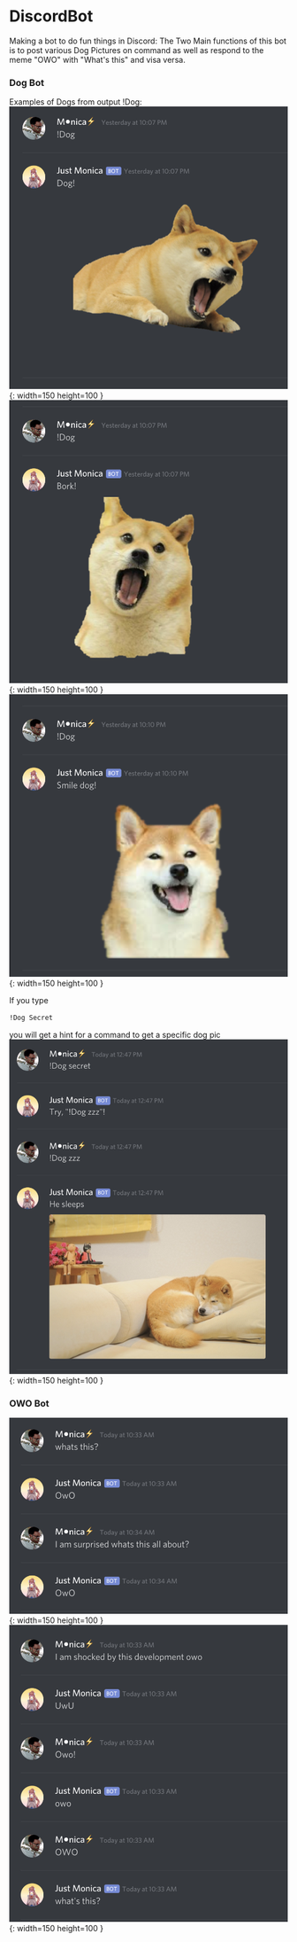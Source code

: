 
# DiscordBot
Making a bot to do fun things in Discord:
The Two Main functions of this bot is to post various Dog Pictures on command as well as respond to the meme "OWO" with "What's this" and visa versa.

### Dog Bot
Examples of Dogs from output !Dog:
![DogDemo 1](/images/DogDemo1.png){: width=150 height=100 }
![DogDemo 2](/images/DogDemo2.png){: width=150 height=100 }
![Dog Demo 3](/images/DogDemo3.png){: width=150 height=100 }


If you type 
```sh
!Dog Secret
``` 
you will get a hint for a command to get a specific dog pic
![Dog Demo 4](/images/DogDemo4.png){: width=150 height=100 }

### OWO Bot

![OWO Demo 1](/images/OwOdemo1.png){: width=150 height=100 }
![OWO Demo 2](/images/OwOdemo2.png){: width=150 height=100 }